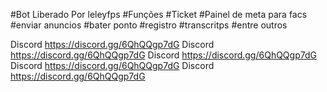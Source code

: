 #Bot Liberado Por leleyfps
#Funções 
#Ticket 
#Painel de meta para facs
#enviar anuncios 
#bater ponto
#registro 
#transcritps 
#entre outros

Discord https://discord.gg/6QhQQgp7dG
Discord https://discord.gg/6QhQQgp7dG
Discord https://discord.gg/6QhQQgp7dG
Discord https://discord.gg/6QhQQgp7dG
Discord https://discord.gg/6QhQQgp7dG